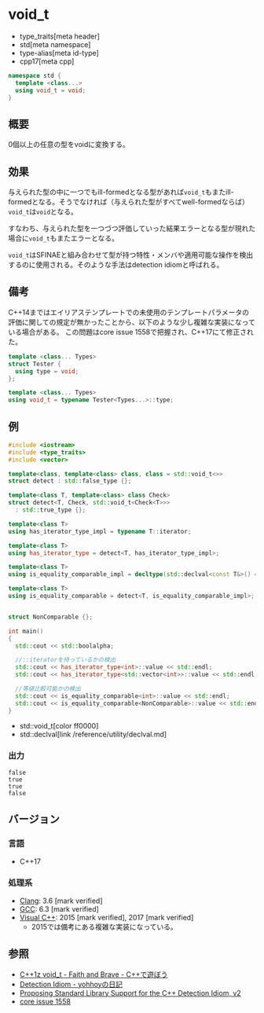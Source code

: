 # void_t
* type_traits[meta header]
* std[meta namespace]
* type-alias[meta id-type]
* cpp17[meta cpp]

```cpp
namespace std {
  template <class...>
  using void_t = void;
}
```

## 概要
0個以上の任意の型をvoidに変換する。

## 効果
与えられた型の中に一つでもill-formedとなる型があれば`void_t`もまたill-formedとなる。そうでなければ（与えられた型がすべてwell-formedならば）`void_t`は`void`となる。

すなわち、与えられた型を一つづつ評価していった結果エラーとなる型が現れた場合に`void_t`もまたエラーとなる。

`void_t`はSFINAEと組み合わせて型が持つ特性・メンバや適用可能な操作を検出するのに使用される。そのような手法はdetection idiomと呼ばれる。


## 備考
C++14まではエイリアステンプレートでの未使用のテンプレートパラメータの評価に関しての規定が無かったことから、以下のような少し複雑な実装になっている場合がある。
この問題はcore issue 1558で把握され、C++17にて修正された。

```cpp
template <class... Types>
struct Tester {
  using type = void;
};

template <class... Types>
using void_t = typename Tester<Types...>::type;
```

## 例

```cpp example
#include <iostream>
#include <type_traits>
#include <vector>

template<class, template<class> class, class = std::void_t<>>
struct detect : std::false_type {};

template<class T, template<class> class Check>
struct detect<T, Check, std::void_t<Check<T>>>
  : std::true_type {};

template<class T>
using has_iterator_type_impl = typename T::iterator;

template<class T>
using has_iterator_type = detect<T, has_iterator_type_impl>;

template<class T>
using is_equality_comparable_impl = decltype(std::declval<const T&>() == std::declval<const T&>());

template<class T>
using is_equality_comparable = detect<T, is_equality_comparable_impl>;


struct NonComparable {};

int main()
{
  std::cout << std::boolalpha;

  //::iteratorを持っているかの検出
  std::cout << has_iterator_type<int>::value << std::endl;
  std::cout << has_iterator_type<std::vector<int>>::value << std::endl;

  //等値比較可能かの検出
  std::cout << is_equality_comparable<int>::value << std::endl;
  std::cout << is_equality_comparable<NonComparable>::value << std::endl;
}
```
* std::void_t[color ff0000]
* std::declval[link /reference/utility/declval.md]

### 出力
```
false
true
true
false
```

## バージョン
### 言語
- C++17

### 処理系
- [Clang](/implementation.md#clang): 3.6 [mark verified]
- [GCC](/implementation.md#gcc): 6.3 [mark verified]
- [Visual C++](/implementation.md#visual_cpp): 2015 [mark verified], 2017 [mark verified]
	- 2015では備考にある複雑な実装になっている。

## 参照
- [C++1z void_t - Faith and Brave - C++で遊ぼう](https://faithandbrave.hateblo.jp/entry/2016/09/05/170810)
- [Detection Idiom - yohhoyの日記](https://yohhoy.hatenadiary.jp/entry/20151103/p1)
- [Proposing Standard Library Support for the C++ Detection Idiom, v2](http://www.open-std.org/jtc1/sc22/wg21/docs/papers/2015/n4502.pdf)
- [core issue 1558](http://www.open-std.org/jtc1/sc22/wg21/docs/papers/2014/n3952.html#1558)
